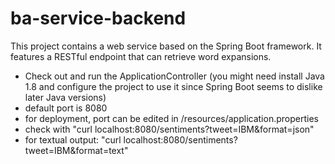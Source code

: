 # ba-service-backend

This project contains a web service based on the Spring Boot framework.
It features a RESTful endpoint that can retrieve word expansions.

- Check out and run the ApplicationController (you might need install Java 1.8 and configure the project to use it since Spring Boot seems to dislike later Java versions)
- default port is 8080
- for deployment, port can be edited in /resources/application.properties
- check with "curl localhost:8080/sentiments?tweet=IBM&format=json"
- for textual output: "curl localhost:8080/sentiments?tweet=IBM&format=text"

